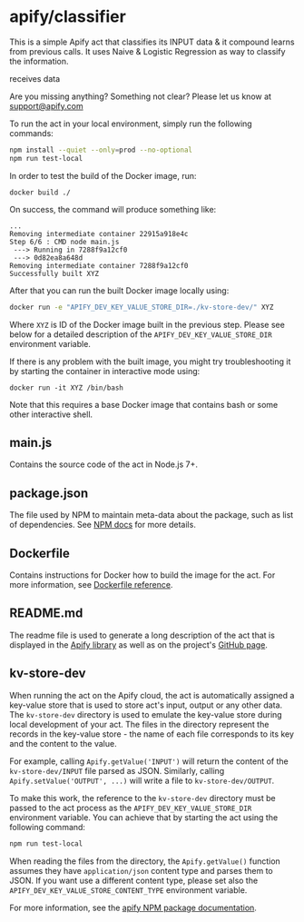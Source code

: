 # apify/classifier

This is a simple Apify act that classifies its INPUT data & it compound learns from previous calls. 
It uses Naive & Logistic Regression as way to classify the information.

receives data  

Are you missing anything? Something not clear? Please let us know at support@apify.com

To run the act in your local environment, simply run the following commands:

```bash
npm install --quiet --only=prod --no-optional
npm run test-local
```

In order to test the build of the Docker image, run:

```
docker build ./
```

On success, the command will produce something like:

```
...
Removing intermediate container 22915a918e4c
Step 6/6 : CMD node main.js
 ---> Running in 7288f9a12cf0
 ---> 0d82ea8a648d
Removing intermediate container 7288f9a12cf0
Successfully built XYZ
```

After that you can run the built Docker image locally using:

```bash
docker run -e "APIFY_DEV_KEY_VALUE_STORE_DIR=./kv-store-dev/" XYZ
```

Where `XYZ` is ID of the Docker image built in the previous step.
Please see below for a detailed description of the `APIFY_DEV_KEY_VALUE_STORE_DIR`
environment variable.

If there is any problem with the built image, you might try troubleshooting it
by starting the container in interactive mode using:

```
docker run -it XYZ /bin/bash
```

Note that this requires a base Docker image that contains bash or some other interactive shell.



## main.js

Contains the source code of the act in Node.js 7+.

## package.json

The file used by NPM to maintain meta-data about the package, such as list of dependencies.
See [NPM docs](https://docs.npmjs.com/files/package.json) for more details.

## Dockerfile

Contains instructions for Docker how to build the image for the act.
For more information, see [Dockerfile reference](https://docs.docker.com/engine/reference/builder/).

## README.md

The readme file is used to generate a long description of the act that is displayed in the
[Apify library](https://www.apify.com/apify/quick-start) as well as on the project's
[GitHub page](https://github.com/Apifier/act-quick-start).

## kv-store-dev

When running the act on the Apify cloud, the act is automatically assigned
a key-value store that is used to store act's input, output or any other data.
The `kv-store-dev` directory is used to emulate the key-value store
during local development of your act.
The files in the directory represent the records in the key-value store - the name
of each file corresponds to its key and the content to the value.

For example, calling `Apify.getValue('INPUT')` will return the content
of the `kv-store-dev/INPUT` file parsed as JSON. Similarly, calling
`Apify.setValue('OUTPUT', ...)` will write a file to `kv-store-dev/OUTPUT`.

To make this work, the reference to the `kv-store-dev` directory must be passed to the act process
as the `APIFY_DEV_KEY_VALUE_STORE_DIR` environment variable.
You can achieve that by starting the act using the following command:

```bash
npm run test-local
```

When reading the files from the directory, the `Apify.getValue()` function
assumes they have `application/json` content type and parses them to JSON.
If you want use a different content type, please set also
the `APIFY_DEV_KEY_VALUE_STORE_CONTENT_TYPE` environment variable.

For more information, see the
[apify NPM package documentation](https://www.apify.com/docs/sdk/apify-runtime-js/latest#module-Apify-getValue).
